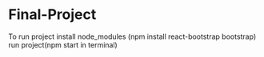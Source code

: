 # Final-Project
To run project 
install node_modules (npm install react-bootstrap bootstrap)
run project(npm start in terminal)
